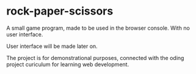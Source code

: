 # rock-paper-scissors
A small game program, made to be used in the browser console.
With no user interface.

User interface will be made later on. 

The project is for demonstrational purposes, connected with the oding project curiculum for learning web development. 
